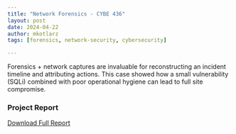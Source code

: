 ```yaml
---
title: "Network Forensics - CYBE 436"
layout: post
date: 2024-04-22
author: mkotlarz
tags: [forensics, network-security, cybersecurity]

---
```


Forensics + network captures are invaluable for reconstructing an incident timeline and attributing actions. This case showed how a small vulnerability (SQLi) combined with poor operational hygiene can lead to full site compromise.

### Project Report
[Download Full Report](/assets/pdf/report.pdf)
